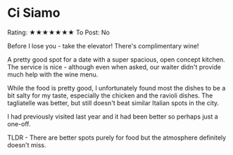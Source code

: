 # Ci Siamo

Rating: ★★★★★★★
To Post: No

Before I lose you - take the elevator! There's complimentary wine!

A pretty good spot for a date with a super spacious, open concept kitchen. The service is nice - although even when asked, our waiter didn't provide much help with the wine menu.

While the food is pretty good, I unfortunately found most the dishes to be a bit salty for my taste, especially the chicken and the ravioli dishes. The tagliatelle was better, but still doesn't beat similar Italian spots in the city.

I had previously visited last year and it had been better so perhaps just a one-off.

TLDR - There are better spots purely for food but the atmosphere definitely doesn't miss.
